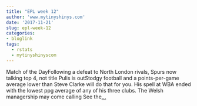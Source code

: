 ```yaml
---
title: "EPL week 12"
author: 'www.mytinyshinys.com'
date: '2017-11-21'
slug: epl-week-12
categories:
- bloglink
tags:
  - rstats
  - mytinyshinyscom
---
```


Match of the DayFollowing a defeat to North London rivals, Spurs now talking top 4, not title Pulis is outStodgy football and a points-per-game average lower than Steve Clarke will do that for you. His spell at WBA ended with the lowest ppg average of any of his three clubs. The Welsh managership may come calling See the[... <i class="fas fa-external-link-alt"></i>](https://www.mytinyshinys.com/2017/11/21/epl2018-wk12/)

